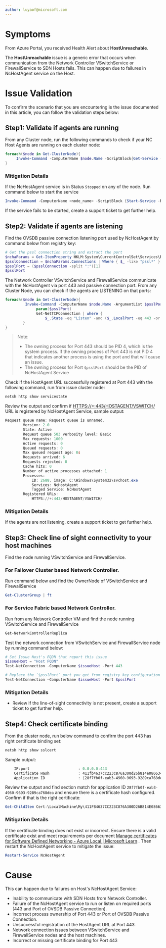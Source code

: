 ```yaml
---
author: luyaof@microsoft.com
---
```


# Symptoms
From Azure Portal, you received Health Alert about **HostUnreachable**.

The **HostUnreachable** issue is a generic error that occurs when communication from the Network Controller VSwitchService or FirewallService to SDN Hosts fails. This can happen due to failures in NcHostAgent service on the Host.

# Issue Validation

To confirm the scenario that you are encountering is the issue documented in this article, you can follow the validation steps below:

## Step1: Validate if agents are running
From any Cluster node, run the following commands to check if your NC Host Agents are running on each cluster node:

```Powershell
foreach($node in Get-ClusterNode){  
     Invoke-Command -ComputerName $node.Name -ScriptBlock{Get-Service -Name NcHostAgent}  
}
```

### Mitigation Details

If the NcHostAgent service is in Status `Stopped` on any of the node. Run command below to start the service

```Powershell
Invoke-Command -ComputerName <node_name> -ScriptBlock {Start-Service -Name NcHostAgent}
```
If the service fails to be started, create a support ticket to get further help.

## Step2: Validate if agents are listening
Find the OVSDB passive connection listening port used by NcHostAgent by command below from registry key:
```Powershell
# Get the pssl connection string and extract the port
$nchaParams = Get-ItemProperty HKLM:System\CurrentControlSet\Services\NcHostAgent\Parameters
$psslConnection = $nchaParams.Connections | Where { $_ -like "pssl*" }
$psslPort = ($psslConnection -split ":")[1]
$psslPort
``` 
      
The Network Controller VSwitchService and FirewallService communicate with the NcHostAgent via port 443 and passive connection port. From any Cluster Node, you can check if the agents are LISTENING on that ports:
```Powershell
foreach($node in Get-ClusterNode){  
         Invoke-Command -ComputerName $node.Name -ArgumentList $psslPort -ScriptBlock{  
              param($psslPort)
              Get-NetTCPConnection | where {  
                  $_.State -eq "Listen" -and ($_.LocalPort -eq 443 -or $_.LocalPort -eq $psslPort)} | ft
        }  
}  
```
      
> Note: 
> - The owning process for Port 443 should be PID 4, which is the system process. If the owning process of Port 443 is not PID 4 that indicates another process is using the port and that will cause an issue.
> - The owning process for Port `$psslPort` should be the PID of NcHostAgent Service

Check if the HostAgent URL successfully registered at Port 443 with the following command, run from issue cluster node:
```Powershell
netsh http show servicestate
```
Review the output and confirm if [HTTPS://+:443/HOSTAGENT/VSWITCH/](HTTPS://+:443/HOSTAGENT/VSWITCH/) URL is registered by NcHostAgent Service, sample output:
```Powershell
Request queue name: Request queue is unnamed.
        Version: 2.0
        State: Active
        Request queue 503 verbosity level: Basic
        Max requests: 1000
        Active requests: 0
        Queued requests: 0
        Max queued request age: 0s
        Requests arrived: 6
        Requests rejected: 0
        Cache hits: 0
        Number of active processes attached: 1
        Processes:
            ID: 2688, image: C:\Windows\System32\svchost.exe
            Services: NcHostAgent
            Tagged Service: NcHostAgent
        Registered URLs:
            HTTPS://+:443/HOSTAGENT/VSWITCH/
```

### Mitigation Details
If the agents are not listening, create a support ticket to get further help.

## Step3: Check line of sight connectivity to your host machines
Find the node running VSwitchService and FirewallService.
      
### For Failover Cluster based Network Controller. 
Run command below and find the OwnerNode of VSwitchService and FirewallService

```Powershell
Get-ClusterGroup | ft
```
      
### For Service Fabric based Network Controller.
Run from any Network Controller VM and find the node running VSwitchService and FirewallService

```Powershell
Get-NetworkControllerReplica
```
      
Test the network connection from VSwitchService and FirewallService node by running command below:
```Powershell
# Set Issue Host's FQDN that report this issue
$issueHost = "Host FQDN"
Test-NetConnection -ComputerName $issueHost -Port 443

# Replace the `$psslPort` port you get from registry key configuration in Step2 for service fabric based Network Controller.
Test-NetConnection –ComputerName $issueHost -Port $psslPort
```

### Mitigation Details
* Review 
If the line-of-sight connectivity is not present, create a support ticket to get further help.

## Step4: Check certificate binding
From the cluster node, run below command to confirm the port 443 has right certificate binding set:
```Powershell
netsh http show sslcert
```
Sample output:

```Powershell
    IP:port                      : 0.0.0.0:443
    Certificate Hash             : 411fb4637cc223c876a300d26b814e086634c35c
    Application ID               : {28f7fb0f-eab3-4960-9693-9289ca768dea}
```
      
Review the output and find section match for application ID `28f7fb0f-eab3-4960-9693-9289ca768dea` and ensure there is a certificate hash configured. Confirm if that is the right certificate:

```Powershell
Get-ChildItem Cert:\LocalMachine\My\411FB4637CC223C876A300D26B814E086634C35C | fl *
```
### Mitigation Details

If the certificate binding does not exist or incorrect. Ensure there is a valid certificate exist and meet requirements per document [Manage certificates for Software Defined Networking - Azure Local | Microsoft Learn](https://learn.microsoft.com/en-us/azure/azure-local/manage/sdn-manage-certs#certificate-configuration-requirements) . Then restart the NcHostAgent service to mitigate the issue:

```Powershell
Restart-Service NcHostAgent
```

# Cause
This can happen due to failures on Host's NcHostAgent Service:
*   Inability to communicate with SDN Hosts from Network Controller.
*   Failure of the NcHostAgent service to run or listen on required ports (443 and Port of OVSDB Passive Connection).
*   Incorrect process ownership of Port 443 or Port of OVSDB Passive Connection.
*   Unsuccessful registration of the HostAgent URL at Port 443.
*   Network connection issues between VSwitchService and FirewallService nodes and the host machines.
*   Incorrect or missing certificate binding for Port 443

